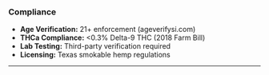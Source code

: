 ### Compliance

- **Age Verification:** 21+ enforcement (ageverifysi.com)
- **THCa Compliance:** <0.3% Delta-9 THC (2018 Farm Bill)
- **Lab Testing:** Third-party verification required
- **Licensing:** Texas smokable hemp regulations

---
